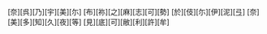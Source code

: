[奈][呉][乃][宇][美][尓] [布][祢][之][麻][志][可][勢] [於][伎][尓][伊][泥][弖] [奈][美][多][知][久][夜][等] [見][底][可][敝][利][許][牟]
